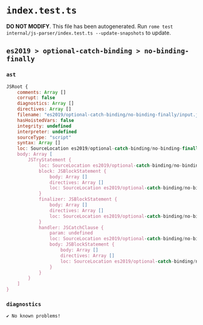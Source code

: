 # `index.test.ts`

**DO NOT MODIFY**. This file has been autogenerated. Run `rome test internal/js-parser/index.test.ts --update-snapshots` to update.

## `es2019 > optional-catch-binding > no-binding-finally`

### `ast`

```javascript
JSRoot {
	comments: Array []
	corrupt: false
	diagnostics: Array []
	directives: Array []
	filename: "es2019/optional-catch-binding/no-binding-finally/input.js"
	hasHoistedVars: false
	integrity: undefined
	interpreter: undefined
	sourceType: "script"
	syntax: Array []
	loc: SourceLocation es2019/optional-catch-binding/no-binding-finally/input.js 1:0-10:0
	body: Array [
		JSTryStatement {
			loc: SourceLocation es2019/optional-catch-binding/no-binding-finally/input.js 1:0-9:1
			block: JSBlockStatement {
				body: Array []
				directives: Array []
				loc: SourceLocation es2019/optional-catch-binding/no-binding-finally/input.js 1:4-3:1
			}
			finalizer: JSBlockStatement {
				body: Array []
				directives: Array []
				loc: SourceLocation es2019/optional-catch-binding/no-binding-finally/input.js 7:8-9:1
			}
			handler: JSCatchClause {
				param: undefined
				loc: SourceLocation es2019/optional-catch-binding/no-binding-finally/input.js 4:0-6:1
				body: JSBlockStatement {
					body: Array []
					directives: Array []
					loc: SourceLocation es2019/optional-catch-binding/no-binding-finally/input.js 4:6-6:1
				}
			}
		}
	]
}
```

### `diagnostics`

```
✔ No known problems!

```
